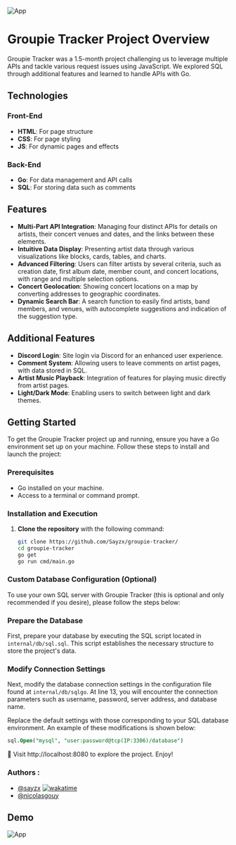 

![App](https://media.discordapp.net/attachments/1012749489402023956/1221826582797226154/Sans_titre-3.png?ex=6613fdad&is=660188ad&hm=6360f9c6dafbeb80b4772fe8c398c8ac044af0770935e3eeda58e6cbcb6400e0&=&format=webp&quality=lossless&width=1440&height=240)
# Groupie Tracker Project Overview

Groupie Tracker was a 1.5-month project challenging us to leverage multiple APIs and tackle various request issues using JavaScript. We explored SQL through additional features and learned to handle APIs with Go.

## Technologies

### Front-End

- **HTML**: For page structure
- **CSS**: For page styling
- **JS**: For dynamic pages and effects

### Back-End

- **Go**: For data management and API calls
- **SQL**: For storing data such as comments

## Features

- **Multi-Part API Integration**: Managing four distinct APIs for details on artists, their concert venues and dates, and the links between these elements.
- **Intuitive Data Display**: Presenting artist data through various visualizations like blocks, cards, tables, and charts.
- **Advanced Filtering**: Users can filter artists by several criteria, such as creation date, first album date, member count, and concert locations, with range and multiple selection options.
- **Concert Geolocation**: Showing concert locations on a map by converting addresses to geographic coordinates.
- **Dynamic Search Bar**: A search function to easily find artists, band members, and venues, with autocomplete suggestions and indication of the suggestion type.

## Additional Features

- **Discord Login**: Site login via Discord for an enhanced user experience.
- **Comment System**: Allowing users to leave comments on artist pages, with data stored in SQL.
- **Artist Music Playback**: Integration of features for playing music directly from artist pages.
- **Light/Dark Mode**: Enabling users to switch between light and dark themes.

## Getting Started

To get the Groupie Tracker project up and running, ensure you have a Go environment set up on your machine. Follow these steps to install and launch the project:

### Prerequisites

- Go installed on your machine.
- Access to a terminal or command prompt.

### Installation and Execution

1. **Clone the repository** with the following command:

   ```bash
   git clone https://github.com/Sayzx/groupie-tracker/
   cd groupie-tracker
   go get
   go run cmd/main.go
   ```

### Custom Database Configuration (Optional)

To use your own SQL server with Groupie Tracker (this is optional and only recommended if you desire), please follow the steps below:

### Prepare the Database
First, prepare your database by executing the SQL script located in `internal/db/sql.sql`. This script establishes the necessary structure to store the project's data.

### Modify Connection Settings
Next, modify the database connection settings in the configuration file found at `internal/db/sqlgo`. At line 13, you will encounter the connection parameters such as username, password, server address, and database name.

Replace the default settings with those corresponding to your SQL database environment. An example of these modifications is shown below:

```sql
sql.Open("mysql", "user:password@tcp(IP:3306)/database")
```
👏 Visit http://localhost:8080 to explore the project. Enjoy!

### Authors : 

- [@sayzx](https://www.github.com/sayzx) [![wakatime](https://wakatime.com/badge/user/018d13a0-dea5-424f-9eef-3afdc71ebf87/project/018dacdc-1ebd-4c10-a5d7-2c183e8952c0.svg)](https://wakatime.com/badge/user/018d13a0-dea5-424f-9eef-3afdc71ebf87/project/018dacdc-1ebd-4c10-a5d7-2c183e8952c0)
- [@nicolasgouy](https://www.github.com/gonicolas12)

## Demo





![App](https://media.discordapp.net/attachments/1012749489402023956/1221833480799785060/image.png?ex=6614041a&is=66018f1a&hm=ccbaec249252d1e8c35092b38294b5a1a11881895aa69268bf5be4206ed860d3&=&format=webp&quality=lossless&width=1305&height=662)



